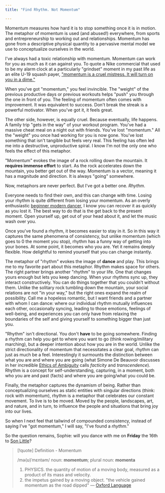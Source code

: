 ```yaml
---
title: "Find Rhythm. Not Momentum"

---
```

Momentum measures how hard it is to stop something once it is in motion. The metaphor of momentum is used (and abused!) everywhere, from sports and entrepreneurship to working out and relationships. Momentum has gone from a descriptive physical quantity to a pervasive mental model we use to conceptualize ourselves in the world. 

I've always had a toxic relationship with momentum. Momentum can work for you as much as it can against you. To quote a Nike commercial that used to be my alarm clock at a particularly "grindset" moment in my past life as an elite U-19 squash payer, ["momentum is a cruel mistress. It will turn on you in a dime."](https://www.youtube.com/watch?v=OmkNKEHC8Pg)

When you've got "momentum," you feel invincible. The "weight" of the previous productive days or previous workouts helps "push" you through the one in front of you. The feeling of momentum often comes with improvement. It was equivalent to success. Don't break the streak is a powerful motivator. When you've got it, it feels great.

The other side, however, is equally cruel. Because eventually, life happens. A family trip "gets in the way" of your workout program. You've had a massive cheat meal on a night out with friends. You've lost "momentum." All the "weight" you once had working for you is now gone. You've lost something that isn't tangible but feels very real. This feeling has often led me into a destructive, unproductive spiral. I know I'm not the only one who feels the effect of this metaphor.

"Momentum" evokes the image of a rock rolling down the mountain. It **requires immense effort** to start. As the rock accelerates down the mountain, you better get out of the way. Momentum is a vector, meaning it has a magnitude and direction. It is always "going" somewhere.

Now, metaphors are never perfect. But I've got a better one. *Rhythm*. 

Everyone needs to find their own, and this can change with time. Losing your rhythm is quite different from losing your momentum. As an overly enthusiastic [beginner modern dancer](digital-garden/Meditations%20in%20Modern%20Dance.md), I know you can recover it as quickly as you lost it. The best way to do that is the get back to the present moment. Open yourself up, get out of your head about it, and let the music wash over you. 

Once you've found a rhythm, it becomes easier to stay in it. So in this way it captures the same phenomena of consistency, but unlike momentum (which goes to 0 the moment you stop), rhythm has a funny way of getting into your bones. At some point, it becomes who you are. Yet it remains deeply flexible. How delightful to remind yourself that you can change instantly. 

The metaphor of "rhythm" evokes the image of **dance** and play. This brings me to my favorite part about this metaphor. Rhythm makes space for others. The right partner brings another "rhythm" to your life. One that changes yours enough but lets you keep dancing. When your rhythms sync up, they interact constructively. You can do things together that you couldn't without them. Unlike the solitary rock tumbling down the mountain, your social relations are not "in your way," but the right ones expand the realm of possibility. Call me a hopeless romantic, but I want friends and a partner with whom I can dance: where our individual rhythm mutually influences each other, occasionally syncing, leading to those emotions, feelings of well-being, and experiences you can only have from relaxing the boundaries of the self and giving yourself to something bigger than just you.

"Rhythm" isn't directional. You don't **have** to be going somewhere. Finding a rhythm can help you get to where you want to go (think rowing/military marching), but a deeper intention about how you are in the world. Unlike the strict directionality of momentum that necessitates a clear goal, rhythm can just as much be a feel. Interestingly it surmounts the distinction between what you are and where you are going (what Simone De Beauvoir discusses in her incredible [Ethics of Ambiguity](https://en.wikipedia.org/wiki/The_Ethics_of_Ambiguity) calls *facticity* and *transcendence*). Rhythm is a concept for self-understanding, capturing, in a moment, both who you are and past (facts) and where you are going/what you could be. 

Finally, the metaphor captures the dynamism of being. Rather than conceptualizing ourselves as static entities with singular directions (think: rock with momentum), rhythm is a metaphor that celebrates our constant movement. To live is to be moved. Moved by the people, landscapes, art, and nature, and in turn, to influence the people and situations that bring joy into our lives. 

So when I next feel that tailwind of compounded consistency, instead of saying I've "got momentum," I will say, "I've found a *rhythm*." 

So the question remains, Sophie: will you dance with me on **Friday** the 16th to [Son Little](https://www.elsewherebrooklyn.com/events/son-little-lizzie-no-16th-dec-elsewhere-the-hall-new-york-tickets)?

> [!quote] Definition - Momentum
> 
> /mə(ʊ)ˈmɛntəm/ 
> noun: **momentum**; plural noun: **momenta**
> 1. PHYSICS. 
> the quantity of motion of a moving body, measured as a product of its mass and velocity.
> 2. the impetus gained by a moving object. 
> "the vehicle gained momentum as the road dipped"
> — [Oxford Language](https://www.google.com/search?q=definition+of+momentum&oq=definition+of+momentum&aqs=chrome..69i57j0i19l4j69i61l3.3169j0j7&sourceid=chrome&ie=UTF-8)
